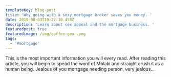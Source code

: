 ```yaml
---
templateKey: blog-post
title: 'Why going with a sexy mortgage broker saves you money. '
date: 2019-08-03T19:27:18.458Z
description: 'Learn about sex appeal and the mortgage business. '
featuredpost: true
featuredimage: /img/coffee-gear.png
tags:
  - '#mortgage'
---
```

This is the most important information you will every read. After reading this article, you will begin to spead the word of Molaki and straight crush it as a human being. Jealous of you mortgage needing person, very jealous...
